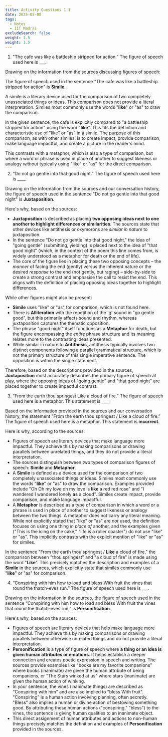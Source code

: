 ```yaml
---
title: Activity Questions 1.1
date: 2025-05-08
tags:
  - Notes 
  - IIT Madras
excludeSearch: false
weight: 1.5
weight: 1.5
---
```


1. "The cafe was like a battleship stripped for action.” The figure of speech used here is ___.

Drawing on the information from the sources discussing figures of speech:

The figure of speech used in the sentence "The cafe was like a battleship stripped for action" is **Simile**.

A simile is a literary device used for the comparison of two completely unassociated things or ideas. This comparison does not provide a literal interpretation. Similes most commonly use the words "**like**" or "as" to draw the comparison.

In the given sentence, the cafe is explicitly compared to "a battleship stripped for action" using the word "**like**". This fits the definition and characteristic use of "like" or "as" in a simile. The purpose of this comparison, as with other similes, is to create impact, provide comparison, make language impactful, and create a picture in the reader's mind.

This contrasts with a metaphor, which is also a type of comparison, but where a word or phrase is used in place of another to suggest likeness or analogy *without* typically using "like" or "as" for the direct comparison.

2. “Do not go gentle into that good night.” The figure of speech used here is ____.

Drawing on the information from the sources and our conversation history, the figure of speech used in the sentence "Do not go gentle into that good night" is **Juxtaposition**.

Here's why, based on the sources:

*   **Juxtaposition** is described as placing **two opposing ideas next to one another to highlight differences or similarities**. The sources state that other devices like antithesis or oxymorons are *similar in nature* to juxtaposition.
*   In the sentence "Do not go gentle into that good night," the idea of "going gentle" (submitting, yielding) is placed next to the idea of "that good night" (which, in the context of the poem this line comes from, is widely understood as a metaphor for death or the end of life).
*   The core of the figure lies in placing these two opposing concepts – the *manner* of facing the end (gently) versus the inherent nature or the desired *response* to the end (not gently, but raging) – side-by-side to create a strong contrast and emphasise the call to resist the end. This aligns with the definition of placing opposing ideas together to highlight differences.

While other figures might also be present:

*   **Simile** uses "like" or "as" for comparison, which is not found here.
*   There is **Alliteration** with the repetition of the 'g' sound in "go gentle good", but this primarily affects sound and rhythm, whereas juxtaposition captures the thematic opposition.
*   The phrase "good night" itself functions as a **Metaphor** for death, but the figure encompassing the *entire* phrase structure and its meaning relates more to the contrasting ideas presented.
*   While similar in nature to **Antithesis**, antithesis typically involves two distinct components following a parallel grammatical structure, which is not the primary structure of this single imperative sentence. The opposition is within the single statement.

Therefore, based on the descriptions provided in the sources, **Juxtaposition** most accurately describes the primary figure of speech at play, where the opposing ideas of "going gentle" and "that good night" are placed together to create impactful contrast.

3. “From the earth thou springest Like a cloud of fire.” The figure of speech used here is a metaphor. This statement is ____

Based on the information provided in the sources and our conversation history, the statement "From the earth thou springest / Like a cloud of fire.” The figure of speech used here is a metaphor. This statement is **incorrect**.

Here is why, according to the sources:

*   Figures of speech are literary devices that make language more impactful. They achieve this by making comparisons or drawing parallels between unrelated things, and they do not provide a literal interpretation.
*   The sources distinguish between two types of comparison figures of speech: **Simile** and **Metaphor**.
*   A **Simile** is defined as a device used for the comparison of two completely unassociated things or ideas. Similes most commonly use the words "**like**" or "as" to draw the comparison. Examples provided include "Oh Oh my love oh my love is **like** a red red rose" and "I wandered I wandered lonely **as** a cloud". Similes create impact, provide comparison, and make language impactful.
*   A **Metaphor** is described as a type of comparison in which a word or a phrase is used in place of another to suggest likeness or analogy between the two things. A metaphor does not carry any literal meaning. While not explicitly stated that "like" or "as" are *not* used, the definition focuses on using one thing *in place of* another, and the examples given ("This is the icing on the cake," "life is a roller coaster") do not use "like" or "as". This implicitly contrasts with the explicit mention of "like" or "as" for similes.

In the sentence "From the earth thou springest / **Like** a cloud of fire," the comparison between "thou springest" and "a cloud of fire" is made using the word "**Like**". This precisely matches the description and examples of a **Simile** in the sources, which explicitly state that similes commonly use "**like**" or "as" for comparison.

4. “Conspiring with him how to load and bless 
With fruit the vines that round the thatch-eves run.” The figure of speech used here is ___.

Drawing on the information in the sources, the figure of speech used in the sentence “Conspiring with him how to load and bless With fruit the vines that round the thatch-eves run,” is **Personification**.

Here's why, based on the sources:

*   Figures of speech are literary devices that help make language more impactful. They achieve this by making comparisons or drawing parallels between otherwise unrelated things and do not provide a literal interpretation.
*   **Personification** is a type of figure of speech where **a thing or an idea is given human attributes or emotions**. It helps establish a deeper connection and creates poetic expression in speech and writing. The sources provide examples like "books are my favorite companions" where books (inanimate) are given the human attribute of being companions, or "The Stars winked at us" where stars (inanimate) are given the human action of winking.
*   In your sentence, the vines (inanimate things) are described as "Conspiring with him" and are also implied to "bless With fruit". "Conspiring" is a human action involving planning, often secretly. "Bless" also implies a human or divine action of bestowing something good. By attributing these human actions ("conspiring," "bless") to the vines, the sentence is giving human qualities to an inanimate object.
*   This direct assignment of human attributes and actions to non-human things precisely matches the definition and examples of **Personification** provided in the sources.